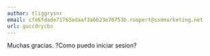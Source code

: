 ```yaml
---
author: tliggrysnr
email: cfe6fdade71763adaaf3a6b23e78753b.roopert@ssemarketing.net
url: guccdrycbs
---
```


Muchas gracias. ?Como puedo iniciar sesion?